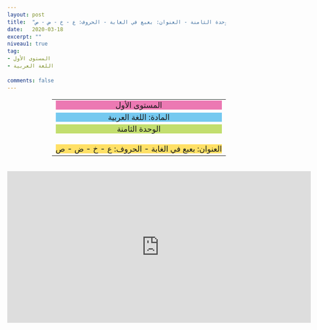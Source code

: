 ```yaml
---
layout: post
title:  "المستوى الأول - مادة اللغة العربية - الوحدة الثامنة - العنوان: بعبع في الغابة - الحروف: ع - خ - ض - ص"
date:   2020-03-18
excerpt: ""
niveau1: true
tag:
- المستوى الأول 
- اللغة العربية

comments: false
---
```

<center>   
   <img style="display: none;" src="/assets/img/thumbnails/1-8-SanabilMedia.com.jpg" alt="" width="1" height="1">
<table dir="rtl" style="width: 100%; text-align: center; font-size: large;"><tbody>
<tr><td><div style="background-color: #ec79b3;"><span>
المستوى الأول
</span></div></td></tr>
<tr><td><div style="background-color: #75c9f0; "><span>
المادة: اللغة العربية
</span></div></td></tr>
<tr><td><div style="background-color: #c2de6e; "><span>
 الوحدة الثامنة

</span></div></td></tr><tr>
<td><div style="background-color: #ffe066; ">
العنوان: بعبع في الغابة - الحروف: ع - خ - ض - ص

</div></td></tr>
</tbody></table><br>
<iframe width="700px" height="350px" src="https://www.youtube.com/embed/cWewTBaJ08E?rel=0&controls=1&showinfo=0&modestbranding=1&enablejsapi=1" allowfullscreen frameborder="0" ></iframe>
</center>

